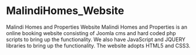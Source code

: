 MalindiHomes_Website
====================

Malindi Homes and Properties Website
Malindi Homes and Properties is an online booking website consisting of Joomla cms and hard coded php scripts to bring up the functionality.
We also have JavaScript and JQUERY libraries to bring up the functionality.
The website adopts HTML5 and CSS3.
